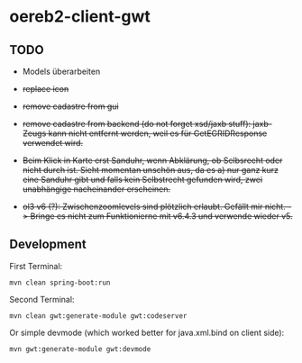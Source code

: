 # oereb2-client-gwt

## TODO
- Models überarbeiten

- ~~replace icon~~
- ~~remove cadastre from gui~~
- ~~remove cadastre from backend (do not forget xsd/jaxb stuff): jaxb-Zeugs kann nicht entfernt werden, weil es für GetEGRIDResponse verwendet wird.~~

- ~~Beim Klick in Karte erst Sanduhr, wenn Abklärung, ob Selbsrecht oder nicht durch ist. Sieht momentan unschön aus, da es a) nur ganz kurz eine Sanduhr gibt und falls kein Selbstrecht gefunden wird, zwei unabhängige nacheinander erscheinen.~~
- ~~ol3 v6 (?): Zwischenzoomlevels sind plötzlich erlaubt. Gefällt mir nicht. -> Bringe es nicht zum Funktionierne mit v6.4.3 und verwende wieder v5.~~

## Development

First Terminal:
```
mvn clean spring-boot:run
```

Second Terminal:
```
mvn clean gwt:generate-module gwt:codeserver
```

Or simple devmode (which worked better for java.xml.bind on client side):
```
mvn gwt:generate-module gwt:devmode 
```
